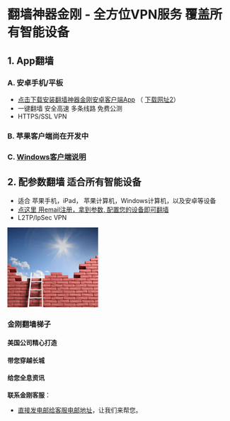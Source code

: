 # 翻墙神器金刚 - 全方位VPN服务 覆盖所有智能设备
## 1. App翻墙
### A. 安卓手机/平板 
- [点击下载安装翻墙神器金刚安卓客户端App](https://github.com/a2zitpro/client/releases/download/2.1/app-prod-release.apk) （ [下载网址2](https://myfasttrack.org/midman/dl_an_1358.php)） 
- 一键翻墙 安全高速 多条线路 免费公测 
- HTTPS/SSL VPN 

### B. 苹果客户端尚在开发中

### C. [Windows客户端说明](https://a2zitpro.github.io/web/win)


## 2. 配参数翻墙 适合所有智能设备
- 适合 苹果手机，iPad， 苹果计算机，Windows计算机，以及安卓等设备 
- [点这里 用email注册，拿到参数, 配置您的设备即可翻墙](https://a2zitpro.github.io/web/l2_reg) 
- L2TP/IpSec VPN





![image](l-w-s-athird.png)


### 金刚翻墙梯子

#### 美国公司精心打造
####     带您穿越长城
####     给您全息资讯


**联系金刚客服**：
  * [直接发电邮给客服电邮地址](mailto:cs@a2zitpro.com)，让我们来帮您。
